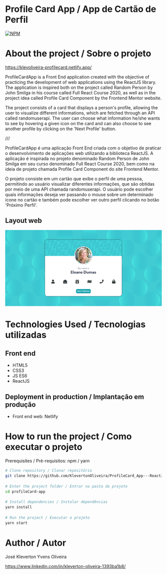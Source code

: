 # Profile Card App / App de Cartão de Perfil
[![NPM](https://img.shields.io/npm/l/react)](https://github.com/KlevertonOliveira/ProfileCard_App---ReactJS/blob/master/LICENSE)

# About the project / Sobre o projeto

https://klevoliveira-profilecard.netlify.app/

ProfileCardApp is a Front End application created with the objective of practicing the development of web applications using the ReactJS library. The application is inspired both on the project called Random Person by John Smilga in his course called Full React Course 2020, as well as in the project idea called Profile Card Component by the Frontend Mentor website.

The project consists of a card that displays a person's profile, allowing the user to visualize different informations, which are fetched through an API called randomuserapi. The user can choose what information he/she wants to see by hovering a given icon on the card and can also choose to see another profile by clicking on the 'Next Profile' button.

///

ProfileCardApp é uma aplicação Front End criada com o objetivo de praticar o desenvolvimento de aplicações web utilizando a biblioteca ReactJS. A aplicação é inspirada no projeto denominado Random Person de John Smilga em seu curso denominado Full React Course 2020, bem como na ideia de projeto chamada Profile Card Component do site Frontend Mentor.

O projeto consiste em um cartão que exibe o perfil de uma pessoa, permitindo ao usuário visualizar diferentes informações, que são obtidas por meio de uma API chamada randomuserapi. O usuário pode escolher quais informações deseja ver passando o mouse sobre um determinado ícone no cartão e também pode escolher ver outro perfil clicando no botão 'Próximo Perfil'.

## Layout web
![](assets/profileCard.png)

# Technologies Used / Tecnologias utilizadas

## Front end
- HTML5
- CSS3
- JS ES6
- ReactJS

## Deployment in production / Implantação em produção
- Front end web: Netlify

#  How to run the project / Como executar o projeto

Prerequisites / Pré-requisitos: npm / yarn

```bash
# Clone repository / Clonar repositório
git clone https://github.com/KlevertonOliveira/ProfileCard_App---ReactJS

# Enter the project folder / Entrar na pasta do projeto
cd profileCard-app

# Install dependencies / Instalar dependências
yarn install

# Run the project / Executar o projeto
yarn start
```

# Author / Autor

José Kleverton Yvens Oliveira

https://www.linkedin.com/in/kleverton-oliveira-1393ba1b8/

